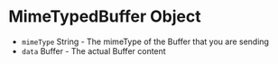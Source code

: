 # MimeTypedBuffer Object

- `mimeType` String - The mimeType of the Buffer that you are sending
- `data` Buffer - The actual Buffer content

